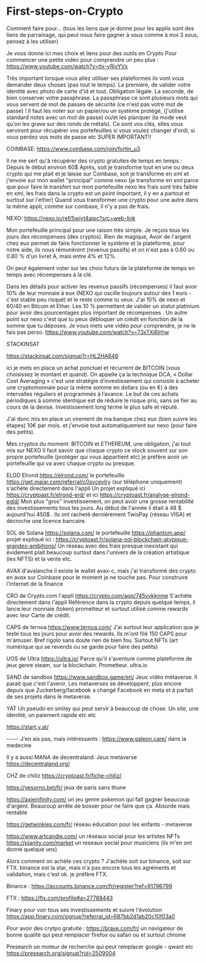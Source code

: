 # First-steps-on-Crypto
Comment faire pour...
(tous les liens que je donne pour les applis sont des liens de parrainage, qui peut nous faire gagner à vous comme à moi 3 sous, pensez à les utiliser)

Je vous donne ici mes choix et liens pour des outils en Crypto
Pour commencer une petite vidéo pour comprendre un peu plus : https://www.youtube.com/watch?v=tIx-vRivYVs

Très important lorsque vous allez utiliser ses plateformes ils vont vous demander deux choses (pas tout le temps). La première, de valider votre identité avec photo de carte d'id et tout. Obligation légale.
La seconde, de bien conserver votre passphrase. La passphrase ce sont plusieurs mots qui vous servent de mot de passes de sécurité (ce n'est pas votre mot de passe) ! Il faut les noter sur un papier/ou un système protégé, (j'utilise standard notes avec un mot de passe) ou/et les planquer (la mode veut qu'on les grave sur des ronds de métals). Ce sont vos clés, elles vous serviront pour récupérer vos portefeuilles si vous voulez changer d'ordi, si vous perdez vos mots de passe etc SUPER IMPORTANT!!

COINBASE:
https://www.coinbase.com/join/fortin_u3

Il ne me sert qu'à récupérer des crypto gratuites de temps en temps : Depuis le début environ 60$ 
Après, soit je transforme tout en une ou deux crypto qui me plait et je laisse sur Coinbase, soit je transforme en xml et j'envoie sur mon wallet "principal" comme nexo (je transforme en xml parce que pour faire le transfert sur mon portefeuille nexo les frais sont très faible en xml, les frais dans la crypto est un point important, il y en a partout et surtout sur l'ether) Quand vous transformer une crypto pour une autre dans la même appli, comme sur coinbase, il n'y a pas de frais. 

NEXO:
https://nexo.io/ref/5wiyt4aipc?src=web-link

Mon portefeuille principal pour une raison très simple. Je reçois tous les jours des récompenses (des cryptos). Rien de magique, Avoir de l'argent chez eux permet de faire fonctionner le système et la plateforme, pour notre aide, ils nous rémunèrent (revenus passifs) et on n'est pas à 0.60 ou 0.80 % d'un livret A, mais entre 4% et 12%. 

On peut également voter sur les choix futurs de la plateforme de temps en temps avec récompenses à la clé. 

Dans les détails pour activer les revenus passifs (récompenses) il faut avoir 10% de leur monnaie à eux (NEXO qui oscille toujours autour des 1 euro - c'est stable peu risqué) et le reste comme tu veux. J'ai 10% de nexo et 60/40 en Bitcoin et Ether. Les 10 % permettent de valider un statut platinium pour avoir des pourcentages plus important de récompenses . 
Un autre point sur nexo c'est que tu peux débloquer un crédit en fonction de la somme que tu déposes. Je vous mets une vidéo pour comprendre, je ne le fais pas perso. https://www.youtube.com/watch?v=73xTXj6Irhw

STACKINSAT

https://stackinsat.com/signup?r=HL2HA646

ici je mets en place un achat ponctuel et récurrent de BITCOIN (vous choisissez le montant et quand). On appelle ça la technique DCA, « Dollar Cost Averaging » c'est une stratégie d’investissement qui consiste à acheter une cryptomonnaie pour la même somme en dollars (ou en €) à des intervalles réguliers et programmés à l’avance. Le but de ces achats périodiques à somme identique est de réduire le risque pris, sans se fier au cours de la devise. Investissement long terme le plus safe et réputé. 

J'ai donc mis en place un virement de ma banque chez eux (bien suivre les étapes) 10€ par mois. et j'envoie tout automatiquement sur nexo (pour faire des petits).

Mes cryptos du moment:
BITCOIN et ETHEREUM, une obligation, j'ai tout mis sur NEXO 
Il faut savoir que chaque crypto ce stock souvent sur son propre portefeuille (protéger qui vous appartient etc)  je préfère avoir un portefeuille qui va avec chaque crypto ou presque. 

ELGD Elrond https://elrond.com/ 
le portefeuille https://get.maiar.com/referral/c0svcevlry (sur téléphone uniquement)
s'achète directement dans l'appli
Un projet expliqué ici https://cryptoast.fr/elrond-erd/ et ici https://cryptoast.fr/analyse-elrond-egld/ 
Mon plus "gros" investissement, on peut avoir une grosse rentabilité des investissements tous les jours. Au début de l'année il était à 48 $ aujourd'hui 450$ . Ils ont racheté dernièrement TwisPay (réseau VISA) et décroche une licence bancaire. 

SOL de Solana https://solana.com/ 
le portefeuille https://phantom.app/
projet expliqué ici : https://cryptoast.fr/solana-sol-blockchain-atypique-grandes-ambitions/ 
Un réseau avec des frais presque inexistant qui évidement plait beaucoup surtout dans l'univers de la création artistique (les NFTS) et la vente etc. 

AVAX d'avalanche 
il existe le wallet avax-c, mais j'ai transformé des crypto en avax sur Coinbase pour le moment je ne touche pas.
Pour construire l'internet de la finance 

CRO de Crypto.com l'appli https://crypto.com/app/745vvkknme
S'achète directement dans l'appli
Référence dans la crypto depuis quelque temps, il lance leur monnaie (token) prometteur et surtout utilisé comme rewards avec leur Carte de crédit.

CAPS de ternoa https://www.ternoa.com/
J'ai surtout leur application que je teste tous les jours pour avoir des rewards. Ils m'ont filé 150 CAPS pour m'amuser. Bref rigolo sans doute rien de bien fou. Surtout NFTs (art numérique qui se revends ou se garde pour faire des petits)

UOS de Ultra https://ultra.io/
Parce qu'il s'aventure comme plateforme de jeux genre steam, sur la blockchain. Prometteur. ultra.io 

SAND de sandbox https://www.sandbox.game/en/
Jeux vidéo métaverse. Il parait que c'est l'avenir. Les metaverses se développent, plus encore depuis que Zuckerberg/facebook a changé Facebook en meta et à parfait de ses projets dans le metaverse.

YAT
 Un pseudo en smiley qui peut servir à beaucoup de chose. Un site, une identité, un paiement rapide etc etc 

https://start.y.at/

----- J'en ais pas, mais intéressants : 
https://www.galeon.care/ dans la medecine

Il y a aussi MANA de decentraland. Jeux metaverse
 https://decentraland.org/

CHZ de chiliz 
https://cryptoast.fr/fiche-chiliz/

https://yesorno.bet/fr/ 
jeux de paris sans thune

https://axieinfinity.com/ un jeu genre pokemon qui fait gagner beaucoup d'argent. Beaucoup arrête de bosser pour ne faire que ça. Absurde mais rentable

https://getwinkies.com/fr/ réseau éducation pour les enfants - metaverse

https://www.artcandie.com/ un réseaux social pour les artistes NFTs
https://pianity.com/market un reseaux social pour musiciens (ils m'en ont donné quelque uns)

Alors comment on achète ces crypto ? 
J'achète soit sur binance, soit sur FTX. binance est la star, mais n'a pas encore tous les agréments et validation, mais c'est ok. je préfère FTX. 

Binance : https://accounts.binance.com/fr/register?ref=91796799

FTX : https://ftx.com/profile#a=27788443

Finary pour voir tous ses investissements et suivre l'évolution
https://app.finary.com/signup?referral_id=687bb2d1ab20c10f03a0

Pour avoir des crytpo gratuite : https://brave.com/fr/ un navigateur de bonne qualité qui peut remplacer firefox ou safari ou et surtout chrome

Presearch un moteur de recherche qui peut remplacer google - qwant etc
https://presearch.org/signup?rid=2509004


